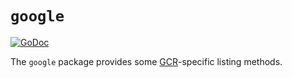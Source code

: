 # `google`

[![GoDoc](https://godoc.org/github.com/google/go-containerregistry/pkg/v1/google?status.svg)](https://godoc.org/github.com/google/go-containerregistry/pkg/v1/google)

The `google` package provides some [GCR](https://gcr.io)-specific listing methods.

